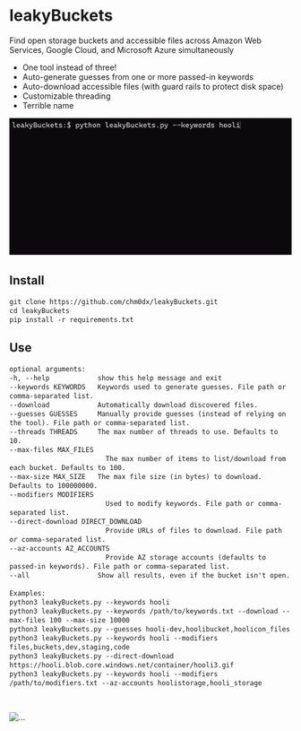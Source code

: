 # leakyBuckets

Find open storage buckets and accessible files across Amazon Web Services, Google Cloud, and Microsoft Azure simultaneously

* One tool instead of three!
* Auto-generate guesses from one or more passed-in keywords
* Auto-download accessible files (with guard rails to protect disk space)
* Customizable threading
* Terrible name

![alt text](./demo.gif "Quick Demo")

## Install

    git clone https://github.com/chm0dx/leakyBuckets.git
    cd leakyBuckets
    pip install -r requirements.txt

## Use

    optional arguments:
    -h, --help            show this help message and exit
    --keywords KEYWORDS   Keywords used to generate guesses. File path or comma-separated list.
    --download            Automatically download discovered files.
    --guesses GUESSES     Manually provide guesses (instead of relying on the tool). File path or comma-separated list.
    --threads THREADS     The max number of threads to use. Defaults to 10.
    --max-files MAX_FILES
                            The max number of items to list/download from each bucket. Defaults to 100.
    --max-size MAX_SIZE   The max file size (in bytes) to download. Defaults to 100000000.
    --modifiers MODIFIERS
                            Used to modify keywords. File path or comma-separated list.
    --direct-download DIRECT_DOWNLOAD
                            Provide URLs of files to download. File path or comma-separated list.
    --az-accounts AZ_ACCOUNTS
                            Provide AZ storage accounts (defaults to passed-in keywords). File path or comma-separated list.
    --all                 Show all results, even if the bucket isn't open.

    Examples:
    python3 leakyBuckets.py --keywords hooli
    python3 leakyBuckets.py --keywords /path/to/keywords.txt --download --max-files 100 --max-size 10000
    python3 leakyBuckets.py --guesses hooli-dev,hoolibucket,hoolicon_files
    python3 leakyBuckets.py --keywords hooli --modifiers files,buckets,dev,staging,code
    python3 leakyBuckets.py --direct-download https://hooli.blob.core.windows.net/container/hooli3.gif
    python3 leakyBuckets.py --keywords hooli --modifiers /path/to/modifiers.txt --az-accounts hoolistorage,hooli_storage
&nbsp;

![...](https://media0.giphy.com/media/VeSvZhPrqgZxx2KpOA/giphy.gif)
